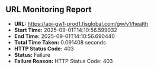 ## URL Monitoring Report

- **URL:** https://api-gw1-prod1.fisglobal.com/gw/v1/health
- **Start Time:** 2025-09-01T14:10:56.599032
- **End Time:** 2025-09-01T14:10:56.690440
- **Total Time Taken:** 0.091408 seconds
- **HTTP Status Code:** 403
- **Status:** Failure
- **Failure Reason:** HTTP Status Code: 403

